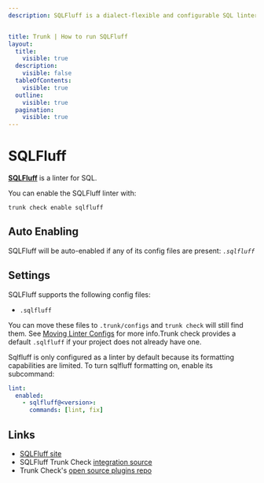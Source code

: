 ```yaml
---
description: SQLFluff is a dialect-flexible and configurable SQL linter.


title: Trunk | How to run SQLFluff
layout:
  title:
    visible: true
  description:
    visible: false
  tableOfContents:
    visible: true
  outline:
    visible: true
  pagination:
    visible: true
---
```


# SQLFluff

[**SQLFluff**](https://github.com/sqlfluff/sqlfluff) is a linter for SQL.

You can enable the SQLFluff linter with:

```shell
trunk check enable sqlfluff
```

## Auto Enabling

SQLFluff will be auto-enabled if any of its config files are present: *`.sqlfluff`*

## Settings

SQLFluff supports the following config files:
* `.sqlfluff`

 You can move these files to `.trunk/configs` and `trunk check` will still find them. See [Moving Linter Configs](..#moving-linter-configs) for more info.Trunk check provides a default `.sqlfluff` if your project does not already have one.

Sqlfluff is only configured as a linter by default because its formatting capabilities are limited. To turn sqlfluff formatting on, enable its subcommand:

```yaml
lint:
  enabled:
    - sqlfluff@<version>:
      commands: [lint, fix]
```




## Links

- [SQLFluff site](https://github.com/sqlfluff/sqlfluff)
- SQLFluff Trunk Check [integration source](https://github.com/trunk-io/plugins/tree/main/linters/sqlfluff)
- Trunk Check's [open source plugins repo](https://github.com/trunk-io/plugins/tree/main)
